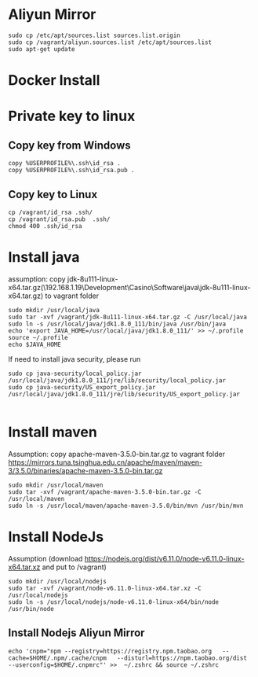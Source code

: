 
# Aliyun Mirror
````
sudo cp /etc/apt/sources.list sources.list.origin
sudo cp /vagrant/aliyun.sources.list /etc/apt/sources.list
sudo apt-get update
````

# Docker Install 
 
# Private key to linux
## Copy key from Windows
````
copy %USERPROFILE%\.ssh\id_rsa .
copy %USERPROFILE%\.ssh\id_rsa.pub .
````

## Copy key to Linux
````
cp /vagrant/id_rsa .ssh/
cp /vagrant/id_rsa.pub  .ssh/
chmod 400 .ssh/id_rsa
````

# Install java
assumption: copy jdk-8u111-linux-x64.tar.gz(\\192.168.1.19\Development\Casino\Software\java\jdk-8u111-linux-x64.tar.gz) to vagrant folder
````
sudo mkdir /usr/local/java
sudo tar -xvf /vagrant/jdk-8u111-linux-x64.tar.gz -C /usr/local/java
sudo ln -s /usr/local/java/jdk1.8.0_111/bin/java /usr/bin/java
echo 'export JAVA_HOME=/usr/local/java/jdk1.8.0_111/' >> ~/.profile
source ~/.profile
echo $JAVA_HOME
````
If need to install java security, please run
````
sudo cp java-security/local_policy.jar /usr/local/java/jdk1.8.0_111/jre/lib/security/local_policy.jar
sudo cp java-security/US_export_policy.jar /usr/local/java/jdk1.8.0_111/jre/lib/security/US_export_policy.jar


```` 

# Install maven
Assumption: copy apache-maven-3.5.0-bin.tar.gz to vagrant folder
https://mirrors.tuna.tsinghua.edu.cn/apache/maven/maven-3/3.5.0/binaries/apache-maven-3.5.0-bin.tar.gz
````
sudo mkdir /usr/local/maven
sudo tar -xvf /vagrant/apache-maven-3.5.0-bin.tar.gz -C /usr/local/maven
sudo ln -s /usr/local/maven/apache-maven-3.5.0/bin/mvn /usr/bin/mvn
````


# Install NodeJs
Assumption (download https://nodejs.org/dist/v6.11.0/node-v6.11.0-linux-x64.tar.xz and put to /vagrant)

````
sudo mkdir /usr/local/nodejs
sudo tar -xvf /vagrant/node-v6.11.0-linux-x64.tar.xz -C /usr/local/nodejs
sudo ln -s /usr/local/nodejs/node-v6.11.0-linux-x64/bin/node /usr/bin/node
````

## Install Nodejs Aliyun Mirror
````
echo 'cnpm="npm --registry=https://registry.npm.taobao.org   --cache=$HOME/.npm/.cache/cnpm   --disturl=https://npm.taobao.org/dist   --userconfig=$HOME/.cnpmrc"' >>  ~/.zshrc && source ~/.zshrc
````




